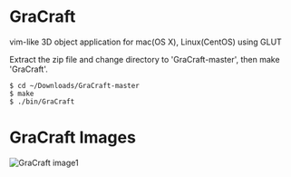 # GraCraft
vim-like 3D object application for mac(OS X), Linux(CentOS) using GLUT

Extract the zip file and change directory to 'GraCraft-master', then make 'GraCraft'.
```
$ cd ~/Downloads/GraCraft-master
$ make
$ ./bin/GraCraft
```

# GraCraft Images
![GraCraft image1](https://github.com/szkny/GraCraft/wiki/images/GraCraft01.png)
